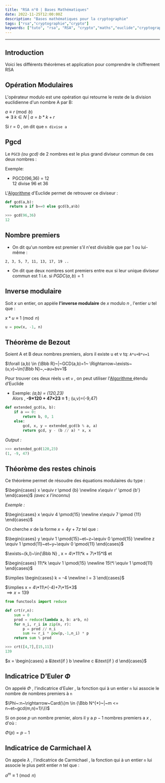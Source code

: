 ```yaml
---
title: "RSA n°0 | Bases Mathématiques"
date: 2022-11-25T12:00:00Z
description: "Bases mathématiques pour la cryptographie"
tags: ["rsa","cryptographie","crypto"]
keywords: ["tuto", "rsa", "RSA", "crypto","maths","euclide","cryptographie","cryptography","pgcd"]
---
```

[//]: <> (Created By Vozec 25/11/2021)
---
## Introduction
Voici les différents théorèmes et application pour comprendre le chiffrement RSA

## Opération Modulaires

L'opérateur modulo est une opération qui retourne le reste de la division euclidienne d'un nombre A par B:

$a \equiv r \pmod b$  
$\Rightarrow~\exists~k \in N~|~a = b*k + r$

Si r = 0 , on dit que ``n divise a``

## Pgcd

Le ``PGCD`` *(ou gcd)* de 2 nombres est le plus grand diviseur commun de ces deux nombres :

Exemple:
  - PGCD(96,36) = 12  
  12 divise 96 et 36

L'[Algorithme](https://fr.wikipedia.org/wiki/Algorithme_d%27Euclide) d'Euclide permet de retrouver ce diviseur :

```python
def gcd(a,b):
  return a if b==0 else gcd(b,a%b)
```
```python
>>> gcd(96,36)
12
```


## Nombre premiers

- On dit qu'un nombre est premier s’il n'est divisible que par 1 ou lui-même :  
```
2, 3, 5, 7, 11, 13, 17, 19 ..
```

- On dit que deux nombres sont premiers entre eux si leur unique diviseur commun est 1 i.e. si $PGDC(a,b)=1$   

## Inverse modulaire
Soit $x$ un entier, on appèle **l'inverse modulaire** de $x$ modulo $n$ , l'entier $u$ tel que :

$x*u \equiv 1 \pmod n$

```python
u = pow(x, -1, n)
```

## Théorème de Bezout

Soient A et B deux nombres premiers, alors il existe u et v tq: ``A*u+B*v=1``

$\forall (a,b) \in {\Bbb R}~|~GCD(a,b)=1~ \Rightarrow~\exists~(u,v)~\in{\Bbb N}~,~au+bv=1$

Pour trouver ces deux réels ``u`` et ``v`` , on peut utiliser l'[Algorithme ](https://fr.wikipedia.org/wiki/Algorithme_d%27Euclide_étendu)étendu d’Euclide

- Exemple: *(a,b) = (120,23)*  
  Alors , **-9×120 + 47×23 = 1** ; (u,v)=(-9,47)

```python
def extended_gcd(a, b):
    if a == 0:
        return b, 0, 1
    else:
        gcd, x, y = extended_gcd(b % a, a)
        return gcd, y - (b // a) * x, x
```
*Output :*
```python
>>> extended_gcd(120,23)
(1, -9, 47)
```

## Théorème des restes chinois

Ce théorème permet de résoudre des équations modulaires du type :

$\begin{cases}
x \equiv r  \pmod {b} \newline
x\equiv r' \pmod {b'}
\end{cases}$
*(avec x l'inconnu*)

*Exemple :*  

$\begin{cases}
x \equiv 4  \pmod{15} \newline
x\equiv 7 \pmod {11}
\end{cases}$

On cherche $x$ de la forme $x=4y+7z$ tel que :  

$\begin{cases}
y \equiv 1 \pmod{15}~et~z~\equiv 0  \pmod{15} \newline
z \equiv 1 \pmod{11}~et~y~\equiv 0  \pmod{11}
\end{cases}$

$\exists~(k,l)~\in{\Bbb N} , x = 4\*11\*k + 7\*15*l$  et

$\begin{cases}
11\*k \equiv 1 \pmod{15} \newline
15\*l \equiv 1 \pmod{11}
\end{cases}$

$\implies \begin{cases}
k = -4 \newline
l = 3
\end{cases}$  

$\implies x = 4\*11\*(-4)+7\*15*3$  
$\implies x = 139$

```python
from functools import reduce

def crt(r,n):
    sum = 0
    prod = reduce(lambda a, b: a*b, n)
    for n_i, r_i in zip(n, r):
        p = prod // n_i
        sum += r_i * pow(p,-1,n_i) * p
    return sum % prod

```

```python
>>> crt([4,7],[15,11])
139
```

$x = \begin{cases}
   a &\text{if } b \newline
   c &\text{if } d
\end{cases}$

## Indicatrice D’Euler $\Phi$


On appelé $\Phi$  , l'indicatrice d’Euler , la fonction qui à un entier ``n`` lui associe le nombre de nombres premiers à ``n``

$\Phi~:n~\rightarrow~Card(\{m \in {\Bbb N^{*}~|~m <= n~et~gcd(m,n)=1}\})$

Si on pose $p$ un nombre premier, alors il y a $p-1$ nombres premiers a $x$ , d'où :

$\Phi(p) = p-1$

## Indicatrice de Carmichael $\lambda$
On appele $\lambda$ , l'indicatrice de Carmichael , la fonction qui à un entier ``n`` lui associe le plus petit entier $n$ tel que :  

$a^m \equiv 1 \pmod n$
